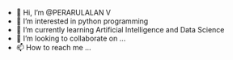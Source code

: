 - 👋 Hi, I’m @PERARULALAN V
- 👀 I’m interested in python programming
- 🌱 I’m currently learning Artificial Intelligence and Data Science
- 💞️ I’m looking to collaborate on ...
- 📫 How to reach me ...

<!---
PERARULALAN/PERARULALAN is a ✨ special ✨ repository because its `README.md` (this file) appears on your GitHub profile.
You can click the Preview link to take a look at your changes.
--->
